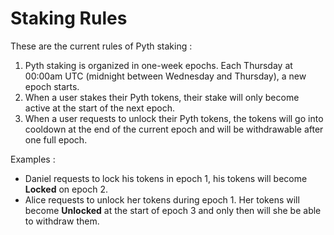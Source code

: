 # Staking Rules

These are the current rules of Pyth staking :

1. Pyth staking is organized in one-week epochs. Each Thursday at 00:00am UTC (midnight between Wednesday and Thursday), a new epoch starts. 
2. When a user stakes their Pyth tokens, their stake will only become active at the start of the next epoch.   
3. When a user requests to unlock their Pyth tokens, the tokens will go into cooldown at the end of the current epoch and will be withdrawable after one full epoch.

Examples : 
- Daniel requests to lock his tokens in epoch 1, his tokens will become **Locked** on epoch 2.
- Alice requests to unlock her tokens during epoch 1. Her tokens will become **Unlocked** at the start of epoch 3 and only then will she be able to withdraw them.


